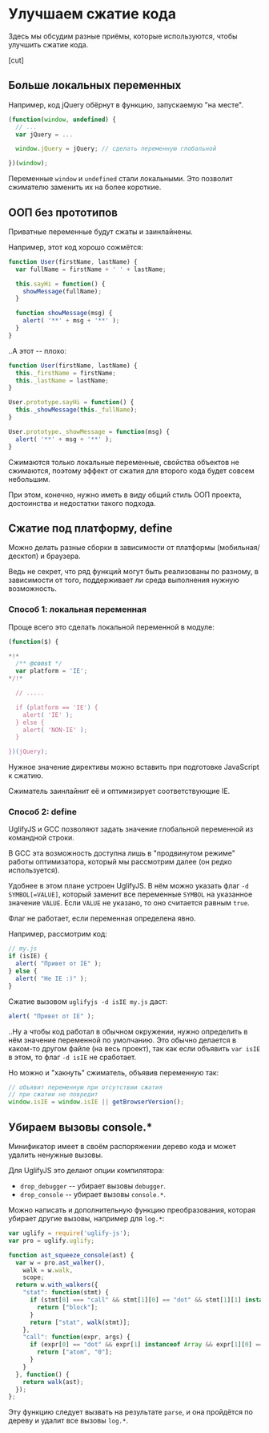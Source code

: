# Улучшаем сжатие кода

Здесь мы обсудим разные приёмы, которые используются, чтобы улучшить сжатие кода.

[cut]

## Больше локальных переменных

Например, код jQuery обёрнут в  функцию, запускаемую "на месте".

```js
(function(window, undefined) {
  // ...
  var jQuery = ...

  window.jQuery = jQuery; // сделать переменную глобальной

})(window);
```

Переменные `window` и `undefined` стали локальными. Это позволит сжимателю заменить их на более короткие.

## ООП без прототипов

Приватные переменные будут сжаты и заинлайнены.

Например, этот код хорошо сожмётся:

```js
function User(firstName, lastName) {
  var fullName = firstName + ' ' + lastName;

  this.sayHi = function() {
    showMessage(fullName);
  }

  function showMessage(msg) {
    alert( '**' + msg + '**' );
  }
}
```

..А этот -- плохо:

```js
function User(firstName, lastName) {
  this._firstName = firstName;
  this._lastName = lastName;
}

User.prototype.sayHi = function() {
  this._showMessage(this._fullName);
}

User.prototype._showMessage = function(msg) {
  alert( '**' + msg + '**' );
}
```

Сжимаются только локальные переменные, свойства объектов не сжимаются, поэтому эффект от сжатия для второго кода будет совсем небольшим.

При этом, конечно, нужно иметь в виду общий стиль ООП проекта, достоинства и недостатки такого подхода.

## Сжатие под платформу, define

Можно делать разные сборки в зависимости от платформы (мобильная/десктоп) и браузера.

Ведь не секрет, что ряд функций могут быть реализованы по разному, в зависимости от того, поддерживает ли среда выполнения нужную возможность.

### Способ 1: локальная переменная

Проще всего это сделать локальной переменной в модуле:

```js
(function($) {

*!*
  /** @const */
  var platform = 'IE';
*/!*

  // .....

  if (platform == 'IE') {
    alert( 'IE' );
  } else {
    alert( 'NON-IE' );
  }

})(jQuery);
```

Нужное значение директивы можно вставить при подготовке JavaScript к сжатию.

Сжиматель заинлайнит её и оптимизирует соответствующие IE.

### Способ 2: define

UglifyJS и GCC позволяют задать значение глобальной переменной из командной строки.

В GCC эта возможность доступна лишь в "продвинутом режиме" работы оптимизатора, который мы рассмотрим далее (он редко используется).

Удобнее в этом плане устроен UglifyJS. В нём можно указать флаг `-d SYMBOL[=VALUE]`, который заменит все переменные `SYMBOL` на указанное значение `VALUE`. Если `VALUE` не указано, то оно считается равным `true`.

Флаг не работает, если переменная определена явно.

Например, рассмотрим код:

```js
// my.js
if (isIE) {
  alert( "Привет от IE" );
} else {
  alert( "Не IE :)" );
}
```

Сжатие вызовом `uglifyjs -d isIE my.js` даст:

```js
alert( "Привет от IE" );
```

..Ну а чтобы код работал в обычном окружении, нужно определить в нём значение переменной по умолчанию. Это обычно делается в каком-то другом файле (на весь проект), так как если объявить `var isIE` в этом, то флаг `-d isIE` не сработает.

Но можно и "хакнуть" сжиматель, объявив переменную так:

```js
// объявит переменную при отсутствии сжатия
// при сжатии не повредит
window.isIE = window.isIE || getBrowserVersion();
```

## Убираем вызовы console.*

Минификатор имеет в своём распоряжении дерево кода и может удалить ненужные вызовы.

Для UglifyJS это делают опции компилятора:

- `drop_debugger` -- убирает вызовы `debugger`.
- `drop_console` -- убирает вызовы `console.*`.

Можно написать и дополнительную функцию преобразования, которая убирает другие вызовы, например для `log.*`:

```js
var uglify = require('uglify-js');
var pro = uglify.uglify;

function ast_squeeze_console(ast) {
  var w = pro.ast_walker(),
    walk = w.walk,
    scope;
  return w.with_walkers({
    "stat": function(stmt) {
      if (stmt[0] === "call" && stmt[1][0] == "dot" && stmt[1][1] instanceof Array && stmt[1][1][0] == 'name' && stmt[1][1][1] == "log") {
        return ["block"];
      }
      return ["stat", walk(stmt)];
    },
    "call": function(expr, args) {
      if (expr[0] == "dot" && expr[1] instanceof Array && expr[1][0] == 'name' && expr[1][1] == "console") {
        return ["atom", "0"];
      }
    }
  }, function() {
    return walk(ast);
  });
};
```

Эту функцию следует вызвать на результате `parse`, и она пройдётся по дереву и удалит все вызовы `log.*`.

